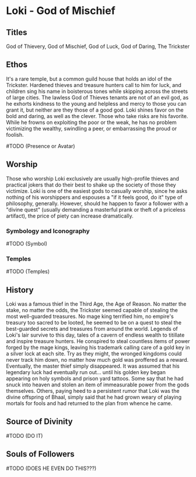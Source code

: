 # Loki - God of Mischief

## Titles

God of Thievery, God of Mischief, God of Luck, God of Daring, The Trickster

## Ethos

It's a rare temple, but a common guild house that holds an idol of the Trickster. Hardened thieves and treasure hunters call to him for luck, and children sing his name in boisterous tones while skipping across the streets of large cities. The lawless God of Thieves tenants are not of an evil god, as he exhorts kindness to the young and helpless and mercy to those you can grant it, but neither are they those of a good god. Loki shines favor on the bold and daring, as well as the clever. Those who take risks are his favorite. While he frowns on exploiting the poor or the weak, he has no problem victimizing the wealthy, swindling a peer, or embarrassing the proud or foolish.

#TODO (Presence or Avatar)

## Worship

Those who worship Loki exclusively are usually high-profile thieves and practical jokers that do their best to shake up the society of those they victimize. Loki is one of the easiest gods to casually worship, since he asks nothing of his worshippers and espouses a "if it feels good, do it" type of philosophy, generally. However, should he happen to favor a follower with a "divine quest" (usually demanding a masterful prank or theft of a priceless artifact), the price of piety can increase dramatically.

### Symbology and Iconography

#TODO (Symbol)

### Temples

#TODO (Temples)

## History

Loki was a famous thief in the Third Age, the Age of Reason. No matter the stake, no matter the odds, the Trickster seemed capable of stealing the most well-guarded treasures. No mage king terrified him, no empire's treasury too sacred to be looted, he seemed to be on a quest to steal the best-guarded secrets and treasures from around the world. Legends of Loki's lair survive to this day, tales of a cavern of endless wealth to titillate and inspire treasure hunters. He conspired to steal countless items of power forged by the mage kings, leaving his trademark calling care of a gold key in a silver lock at each site. Try as they might, the wronged kingdoms could never track him down, no matter how much gold was proffered as a reward. Eventually, the master thief simply disappeared. It was assumed that his legendary luck had eventually run out... until his golden key began appearing on holy symbols and prison yard tattoos. Some say that he had snuck into heaven and stolen an item of immeasurable power from the gods themselves. Others, paying heed to a persistent rumor that Loki was the divine offspring of Bhaal, simply said that he had grown weary of playing mortals for fools and had returned to the plan from whence he came.

## Source of Divinity

#TODO (DO IT)

## Souls of Followers

#TODO (DOES HE EVEN DO THIS???)